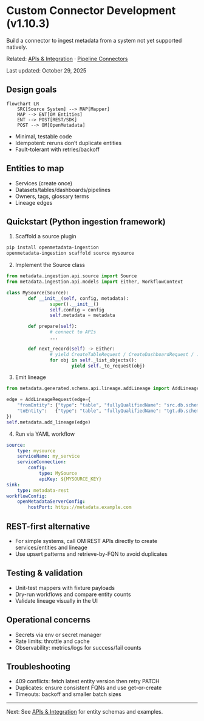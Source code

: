 ﻿# Custom Connector Development (v1.10.3)

Build a connector to ingest metadata from a system not yet supported natively.

Related: [APIs & Integration](../../03-technical-deep-dive/apis-integration.md) · [Pipeline Connectors](./pipeline-connectors.md)

Last updated: October 29, 2025

## Design goals

```mermaid
flowchart LR
	SRC[Source System] --> MAP[Mapper]
	MAP --> ENT[OM Entities]
	ENT --> POST[REST/SDK]
	POST --> OM[OpenMetadata]
```

- Minimal, testable code
- Idempotent: reruns don’t duplicate entities
- Fault-tolerant with retries/backoff

## Entities to map

- Services (create once)
- Datasets/tables/dashboards/pipelines
- Owners, tags, glossary terms
- Lineage edges

## Quickstart (Python ingestion framework)

1) Scaffold a source plugin

```bash
pip install openmetadata-ingestion
openmetadata-ingestion scaffold source mysource
```

2) Implement the Source class

```python
from metadata.ingestion.api.source import Source
from metadata.ingestion.api.models import Either, WorkflowContext

class MySource(Source):
		def __init__(self, config, metadata):
				super().__init__()
				self.config = config
				self.metadata = metadata

		def prepare(self):
				# connect to APIs
				...

		def next_record(self) -> Either:
				# yield CreateTableRequest / CreateDashboardRequest / ...
				for obj in self._list_objects():
						yield self._to_request(obj)
```

3) Emit lineage

```python
from metadata.generated.schema.api.lineage.addLineage import AddLineageRequest

edge = AddLineageRequest(edge={
	"fromEntity": {"type": "table", "fullyQualifiedName": "src.db.schema.table"},
	"toEntity":   {"type": "table", "fullyQualifiedName": "tgt.db.schema.table"}
})
self.metadata.add_lineage(edge)
```

4) Run via YAML workflow

```yaml
source:
	type: mysource
	serviceName: my_service
	serviceConnection:
		config:
			type: MySource
			apiKey: ${MYSOURCE_KEY}
sink:
	type: metadata-rest
workflowConfig:
	openMetadataServerConfig:
		hostPort: https://metadata.example.com
```

## REST-first alternative

- For simple systems, call OM REST APIs directly to create services/entities and lineage
- Use upsert patterns and retrieve-by-FQN to avoid duplicates

## Testing & validation

- Unit-test mappers with fixture payloads
- Dry-run workflows and compare entity counts
- Validate lineage visually in the UI

## Operational concerns

- Secrets via env or secret manager
- Rate limits: throttle and cache
- Observability: metrics/logs for success/fail counts

## Troubleshooting

- 409 conflicts: fetch latest entity version then retry PATCH
- Duplicates: ensure consistent FQNs and use get-or-create
- Timeouts: backoff and smaller batch sizes

---

Next: See [APIs & Integration](../../03-technical-deep-dive/apis-integration.md) for entity schemas and examples.
